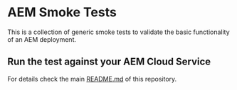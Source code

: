 # AEM Smoke Tests

This is a collection of generic smoke tests to validate the basic functionality of an AEM deployment.

## Run the test against your AEM Cloud Service

For details check the main [README.md](../README.md#run-the-test-against-your-aem-cloud-service-author-and-publish-tiers)
of this repository.
